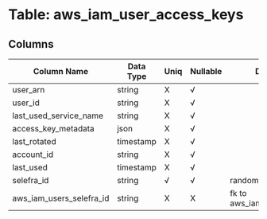 # Table: aws_iam_user_access_keys

## Columns 

|  Column Name   |  Data Type  | Uniq | Nullable | Description | 
|  ----  | ----  | ----  | ----  | ---- | 
| user_arn | string | X | √ |  | 
| user_id | string | X | √ |  | 
| last_used_service_name | string | X | √ |  | 
| access_key_metadata | json | X | √ |  | 
| last_rotated | timestamp | X | √ |  | 
| account_id | string | X | √ |  | 
| last_used | timestamp | X | √ |  | 
| selefra_id | string | √ | √ | random id | 
| aws_iam_users_selefra_id | string | X | X | fk to aws_iam_users.selefra_id | 


